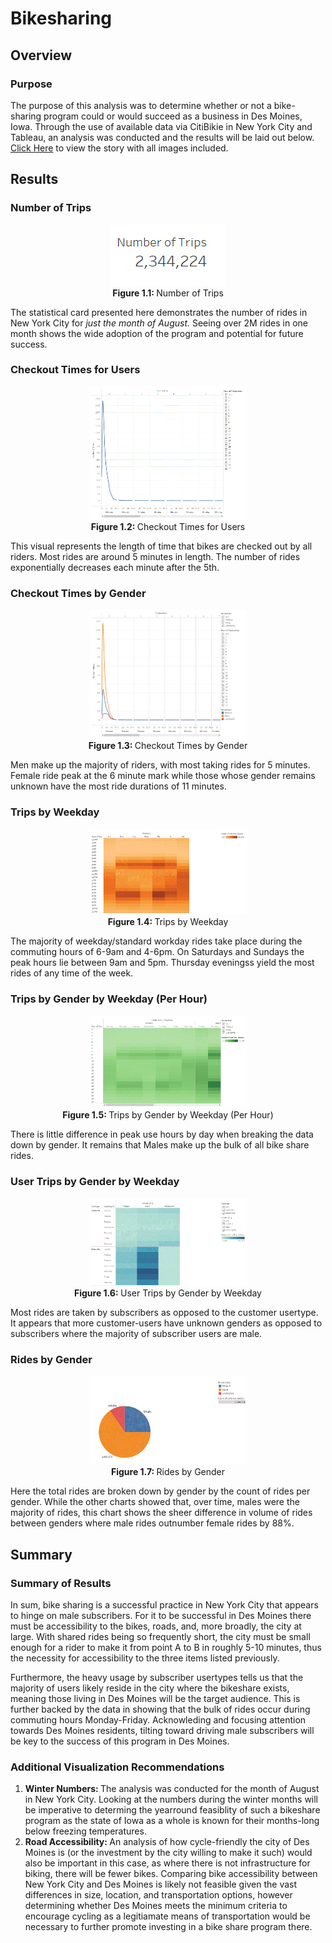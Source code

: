 <h1>Bikesharing</h1>

<h2>Overview</h2>

<h3>Purpose</h3>

<p>
The purpose of this analysis was to determine whether or not a bike-sharing program could or would succeed as a business in Des Moines, Iowa.  Through the use of available data via CitiBikie in New York City and Tableau, an analysis was conducted and the results will be laid out below.  <a href='https://public.tableau.com/app/profile/taylor.coffee/viz/bikeshare_challenge_16220268272410/Bikesharing-DesMoines' target='_blank'>Click Here</a> to view the story with all images included.
</p>

<h2>Results</h2>

<h3>Number of Trips</h3>
<p align='center'>
<img src='https://github.com/tc9993/bikesharing/blob/main/Resources/Number%20of%20Trips.gif?raw=true' alt='Number of Trips'><br>
  <b>Figure 1.1: </b>Number of Trips
</p>
<p>
  The statistical card presented here demonstrates the number of rides in New York City for <i>just the month of August.</i>  Seeing over 2M rides in one month shows the wide adoption of the program and potential for future success.
</p>

<h3>Checkout Times for Users</h3>
<p align='center'>
<img src='https://github.com/tc9993/bikesharing/blob/main/Resources/checkout_times_for_users.gif?raw=true' alt='Checkout Times for Users' height=50% width=50%><br>
  <b>Figure 1.2: </b>Checkout Times for Users
</p>
<p>
  This visual represents the length of time that bikes are checked out by all riders.  Most rides are around 5 minutes in length.  The number of rides exponentially decreases each minute after the 5th.
</p>

<h3>Checkout Times by Gender</h3>
<p align='center'>
<img src='https://github.com/tc9993/bikesharing/blob/main/Resources/checkout_times_by_gender.gif?raw=true' alt='Checkout Times by Gender' height=50% width=50%><br>
  <b>Figure 1.3: </b>Checkout Times by Gender
</p>
<p>
  Men make up the majority of riders, with most taking rides for 5 minutes.  Female ride peak at the 6 minute mark while those whose gender remains unknown have the most ride durations of 11 minutes.
</p>

<h3>Trips by Weekday</h3>
<p align='center'>
<img src='https://github.com/tc9993/bikesharing/blob/main/Resources/trips_by_weekday.gif?raw=true' alt='Trips by Weekday' height=50% width=50%><br>
  <b>Figure 1.4: </b>Trips by Weekday
</p>
<p>
  The majority of weekday/standard workday rides take place during the commuting hours of 6-9am and 4-6pm.  On Saturdays and Sundays the peak hours lie between 9am and 5pm.  Thursday eveningss yield the most rides of any time of the week.
</p>

<h3>Trips by Gender by Weekday (Per Hour)</h3>
<p align='center'>
<img src='https://github.com/tc9993/bikesharing/blob/main/Resources/trips_by_gender_by_weekday.gif?raw=true' alt='Trips by Gender by Weekday (Per Hour)' height=50% width=50%><br>
  <b>Figure 1.5: </b>Trips by Gender by Weekday (Per Hour)
</p>
<p>
  There is little difference in peak use hours by day when breaking the data down by gender.  It remains that Males make up the bulk of all bike share rides.
</p>

<h3>User Trips by Gender by Weekday</h3>
<p align='center'>
<img src='https://github.com/tc9993/bikesharing/blob/main/Resources/usertrips_by_gender_by_weekday.gif?raw=true' alt='User Trips by Gender by Weekday' height=50% width=50%><br>
  <b>Figure 1.6: </b>User Trips by Gender by Weekday
</p>
<p>
  Most rides are taken by subscribers as opposed to the customer usertype.  It appears that more customer-users have unknown genders as opposed to subscribers where the majority of subscriber users are male.
</p>

<h3>Rides by Gender</h3>
<p align='center'>
<img src='https://github.com/tc9993/bikesharing/blob/main/Resources/rides_by_gender.gif?raw=true' alt='Rides by Gender' height=50% width=50%><br>
  <b>Figure 1.7: </b>Rides by Gender
</p>
<p>
  Here the total rides are broken down by gender by the count of rides per gender.  While the other charts showed that, over time, males were the majority of rides, this chart shows the sheer difference in volume of rides between genders where male rides outnumber female rides by 88%.
</p>

<h2>Summary</h2>

<h3>Summary of Results</h3>
<p>
  In sum, bike sharing is a successful practice in New York City that appears to hinge on male subscribers.  For it to be successful in Des Moines there must be accessibility to the bikes, roads, and, more broadly, the city at large.  With shared rides being so frequently short, the city must be small enough for a rider to make it from point A to B in roughly 5-10 minutes, thus the necessity for accessibility to the three items listed previously.
</p>
<p>
  Furthermore, the heavy usage by subscriber usertypes tells us that the majority of users likely reside in the city where the bikeshare exists, meaning those living in Des Moines will be the target audience.  This is further backed by the data in showing that the bulk of rides occur during commuting hours Monday-Friday.  Acknowleding and focusing attention towards Des Moines residents, tilting toward driving male subscribers will be key to the success of this program in Des Moines.
</p>
<h3>Additional Visualization Recommendations</h3>
<ol>
  <li><b>Winter Numbers: </b>The analysis was conducted for the month of August in New York City.  Looking at the numbers during the winter months will be imperative to determing the yearround feasiblity of such a bikeshare program as the state of Iowa as a whole is known for their months-long below freezing temperatures.</li>
  <li><b>Road Accessibility: </b>An analysis of how cycle-friendly the city of Des Moines is (or the investment by the city willing to make it such) would also be important in this case, as where there is not infrastructure for biking, there will be fewer bikes. Comparing bike accessibility between New York City and Des Moines is likely not feasible given the vast differences in size, location, and transportation options, however determining whether Des Moines meets the minimum criteria to encourage cycling as a legitiamate means of transportation would be necessary to further promote investing in a bike share program there.</li>
</ol>

